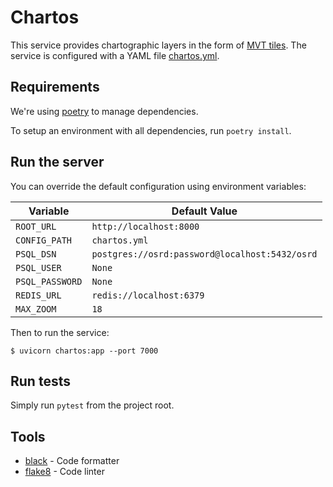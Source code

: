 # Chartos

This service provides chartographic layers in the form of [MVT tiles](https://gdal.org/drivers/vector/mvt.html). The service is configured with a YAML file [chartos.yml](chartos.yml).

## Requirements

We're using [poetry](https://poetry.eustace.io/) to manage dependencies.

To setup an environment with all dependencies, run `poetry install`.

## Run the server

You can override the default configuration using environment variables:

| Variable        | Default Value                                  |
| --------------- | ---------------------------------------------- |
| `ROOT_URL`      | `http://localhost:8000`                        |
| `CONFIG_PATH`   | `chartos.yml`                                  |
| `PSQL_DSN`      | `postgres://osrd:password@localhost:5432/osrd` |
| `PSQL_USER`     | `None`                                         |
| `PSQL_PASSWORD` | `None`                                         |
| `REDIS_URL`     | `redis://localhost:6379`                       |
| `MAX_ZOOM`      | `18`                                           |

Then to run the service:
```shell
$ uvicorn chartos:app --port 7000
```

## Run tests

Simply run `pytest` from the project root.

## Tools

- [black](https://black.readthedocs.io/en/stable/) - Code formatter
- [flake8](https://flake8.readthedocs.io/en/latest/) - Code linter
